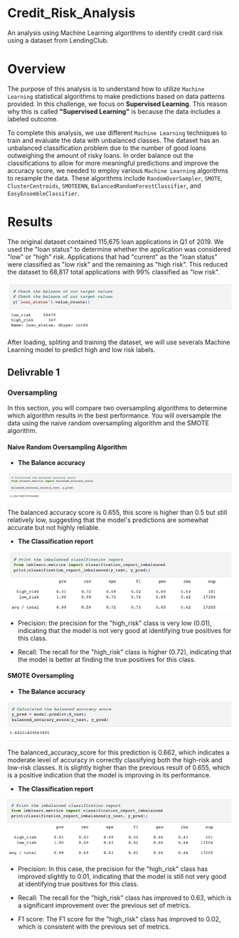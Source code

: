 # Credit_Risk_Analysis
An analysis using Machine Learning algorithms to identify credit card risk using a dataset from LendingClub.

# Overview

The purpose of this analysis is to understand how to utilize `Machine Learning` statistical algorithms to make predictions based on data patterns provided. In this challenge, we focus on **Supervised Learning**. This reason why this is called **"Supervised Learning"** is because the data includes a labeled outcome. 

To complete this analysis, we use different `Machine Learning` techniques to train and evaluate the data with unbalanced classes. The dataset has an unbalanced classification problem due to the number of good loans outweighing the amount of risky loans. In order balance out the classifications to allow for more meaningful predictions and improve the accuracy score, we needed to employ various `Machine Learning` algorithms to resample the data. These algorithms include `RandomOverSampler`, `SMOTE`, `ClusterCentroids`, `SMOTEENN`, `BalancedRandomForestClassifier`, and `EasyEnsembleClassifier`.

# Results

The original dataset contained 115,675 loan applications in Q1 of 2019. We used the "loan status" to determine whether the application was considered "low" or "high" risk. Applications that had "current" as the "loan status" were classified as "low risk" and the remaining as "high risk". This reduced the dataset to 68,817 total applications with 99% classified as "low risk".

![Loans](https://github.com/Hanzian/Credit_Risk_Analysis/blob/main/Images/Loans%20Statuts.png)

After loading, spliting and training the dataset, we will use severals Machine Learning model to predict high and low risk labels.

## Delivrable 1

### Oversampling
In this section, you will compare two oversampling algorithms to determine which algorithm results in the best performance. You will oversample the data using the naive random oversampling algorithm and the SMOTE algorithm.

#### Naive Random Oversampling Algorithm
- **The Balance accuracy**

![](https://github.com/Hanzian/Credit_Risk_Analysis/blob/main/Images/Naive%20Accuracy.png)

The balanced accuracy score is 0.655, this score is higher than 0.5 but still relatively low, suggesting that the model's predictions are somewhat accurate but not highly reliable.

- **The Classification report**

![](https://github.com/Hanzian/Credit_Risk_Analysis/blob/main/Images/Naive%20Classification.png)

- Precision: the precision for the "high_risk" class is very low (0.01), indicating that the model is not very good at identifying true positives for this class.

- Recall: The recall for the "high_risk" class is higher (0.72), indicating that the model is better at finding the true positives for this class.

#### SMOTE Oversampling
- **The Balance accuracy**

![](https://github.com/Hanzian/Credit_Risk_Analysis/blob/main/Images/SMOTE%20Accuracy.png)

The balanced_accuracy_score for this prediction is 0.662, which indicates a moderate level of accuracy in correctly classifying both the high-risk and low-risk classes. It is slightly higher than the previous result of 0.655, which is a positive indication that the model is improving in its performance.

- **The Classification report**

![](https://github.com/Hanzian/Credit_Risk_Analysis/blob/main/Images/SMOTE%20Classification.png)

- Precision: In this case, the precision for the "high_risk" class has improved slightly to 0.01, indicating that the model is still not very good at identifying true positives for this class.

- Recall: The recall for the "high_risk" class has improved to 0.63, which is a significant improvement over the previous set of metrics.

- F1 score: The F1 score for the "high_risk" class has improved to 0.02, which is consistent with the previous set of metrics.





